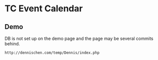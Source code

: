TC Event Calendar
=================

Demo
----
DB is not set up on the demo page and the page may be several commits behind.

`http://dennischen.com/temp/Dennis/index.php`